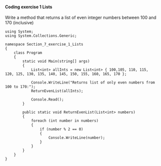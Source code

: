 ﻿#### Coding exercise 1 Lists

Write a method that returns a list of even integer numbers between 100 and 170 (inclusive)

    using System;
    using System.Collections.Generic;

    namespace Section_7_exercise_1_Lists
    {
        class Program
        {
            static void Main(string[] args)
            {
                List<int> allInts = new List<int> { 100,105, 110, 115, 120, 125, 130, 135, 140, 145, 150, 155, 160, 165, 170 };

                Console.WriteLine("Returns list of only even numbers from 100 to 170:");
                ReturnEvenList(allInts);
            
                Console.Read();
            }

            public static void ReturnEvenList(List<int> numbers)
            {
                foreach (int number in numbers)
                {
                    if (number % 2 == 0)
                    {
                        Console.WriteLine(number);
                    }
                }
            }
        }
    }
